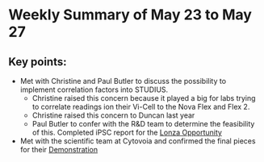 # Weekly Summary of May 23 to May 27

## Key points:
- Met with Christine and Paul Butler to discuss the possibility to implement correlation factors into STUDIUS.
  - Christine raised this concern because it played a big for labs trying to correlate readings ion their Vi-Cell to the Nova Flex and Flex 2.
  - Christine raised this concern to Duncan last year
  - Paul Butler to confer with the R&D team to determine the feasibility of this.
Completed iPSC report for the [Lonza Opportunity](https://advancedinstruments.lightning.force.com/lightning/r/Opportunity/0064x00000C4oWCAAZ/view)
- Met with the scientific team at Cytovoia and confirmed the final pieces for their [Demonstration](https://advancedinstruments.lightning.force.com/lightning/r/Opportunity/0064x00000C4obqAAB/view)
